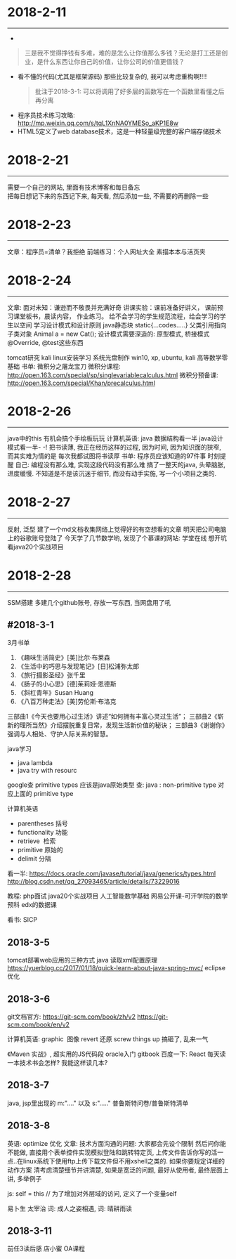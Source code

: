 # 2018-2-11
----------------------------

+         
 >三是我不觉得挣钱有多难，难的是怎么让你值那么多钱？无论是打工还是创业，是什么东西让你自己的价值，让你公司的价值更值钱？
+ 看不懂的代码(尤其是框架源码) 那些比较复杂的, 我可以考虑重构啊!!!!
  >批注于2018-3-1: 可以将调用了好多层的函数写在一个函数里看懂之后再分离
+ 程序员技术练习攻略:  http://mp.weixin.qq.com/s/tqL1XnNA0YMESo_aKP1E8w
+ HTML5定义了web database技术，这是一种轻量级完整的客户端存储技术

# 2018-2-21
---------------------------
需要一个自己的网站, 里面有技术博客和每日备忘  
把每日想记下来的东西记下来, 每天看, 然后添加一些, 不需要的再删除一些

# 2018-2-23
---------------------------
文章：程序员=清单？我拒绝
前端练习：个人网址大全
素描本本与活页夹

# 2018-2-24
---------------------------
文章: 面对未知：谦逊而不敬畏并充满好奇
讲课实验：课前准备好讲义， 课前预习课堂板书，晨读内容， 作业练习。
给不会学习的学生规范流程，给会学习的学生以空间
学习设计模式和设计原则
java静态块 static{...codes.....}
父类引用指向子类对象 Animal a = new Cat(); 
设计模式需要深造的: 原型模式, 桥接模式
@Override, @test这些东西

tomcat研究
kali linux安装学习
系统光盘制作 win10, xp, ubuntu, kali
高等数学零基础
书单: 微积分之屠龙宝刀
微积分课程: http://open.163.com/special/sp/singlevariablecalculus.html
微积分预备课: http://open.163.com/special/Khan/precalculus.html

# 2018-2-26
-----------------------------------
java中的this
有机会搞个手绘板玩玩
计算机英语:
java 数据结构看一半
java设计模式看一半- -!
把书读薄, 我正在经历这样的过程, 因为时间, 因为知识面的狭窄, 而其实难为情的是 每次我都试图将书读厚
书单: 程序员应该知道的97件事
时刻提醒 自己: 编程没有那么难, 实现这段代码没有那么难
搞了一整天的java, 头晕脑胀, 进度缓慢. 不知道是不是该沉迷于细节, 而没有动手实施, 写一个小项目之类的.

# 2018-2-27
------------------------------------
反射, 泛型
建了一个md文档收集网络上觉得好的有空想看的文章
明天把公司电脑上的谷歌账号登陆了
今天学了几节数学哟, 发现了个慕课的网站: 学堂在线
想开坑看java20个实战项目

# 2018-2-28
------------------------------------
SSM搭建
多建几个github账号, 存放一写东西, 当网盘用了吼

#2018-3-1
------------------------------------
3月书单
01. 《趣味生活简史》[美]比尔·布莱森
02. 《生活中的巧思与发现笔记》[日]松浦弥太郎
03. 《旅行摄影圣经》张千里
04. 《肠子的小心思》[德]茱莉娅·恩德斯
05. 《斜杠青年》Susan Huang
06. 《八百万种走法》[美]劳伦斯·布洛克

三部曲1《今天也要用心过生活》讲述“如何拥有丰富心灵过生活”；
三部曲2《崭新的理所当然》介绍摆脱重复日常，发现生活新价值的秘诀；
三部曲3《谢谢你》强调与人相处、守护人际关系的智慧。

java学习
+ java lambda
+ java try with resourc

google查 primitive types 应该是java原始类型 
查: java : non-primitive type 对应上面的 primitive type

计算机英语
+ parentheses  括号
+ functionality  功能
+ retrieve  检索
+ primitive  原始的
+ delimit 分隔

看一半: 
https://docs.oracle.com/javase/tutorial/java/generics/types.html
http://blog.csdn.net/qq_27093465/article/details/73229016

教程:
php面试
java20个实战项目
人工智能数学基础
网易公开课-可汗学院的数学预科
edx的数据课

看书: SICP

2018-3-5
-----------------------------------------------
tomcat部署web应用的三种方式
java 读取xml配置原理
https://yuerblog.cc/2017/01/18/quick-learn-about-java-spring-mvc/
eclipse优化

2018-3-6
----------------------------------------------------------------------------
git文档官方:
https://git-scm.com/book/zh/v2
https://git-scm.com/book/en/v2

计算机英语:
graphic  图像
revert  还原
screw things up 搞砸了, 乱来一气

《Maven 实战》, 超实用的JS代码段
oracle入门
gitbook
百度一下: React
每天读一本技术书会怎样? 我能这样读几本?

2018-3-7
---------------------------------------
java, jsp里出现的 m:"...." 以及 s:"....."
普鲁斯特问卷/普鲁斯特清单

2018-3-8
---------------------------------------
英语: optimize 优化
文章: 技术方面沟通的问题: 大家都会先设个限制 然后问你能不能做, 直接用个表单控件实现模拟登陆和跳转特定页,  上传文件告诉你写的活一点..在linux系统下使用ftp上传下载文件但不用xshell之类的. 如果你要规定详细的动作方案 清考虑清楚细节并讲清楚, 如果是宽泛的问题, 最好从使用者, 最终层面上讲, 多举例子  

js: self = this // 为了增加对外层域的访问, 定义了一个变量self

易卜生
太宰治
词: 成人之姿相遇, 词: 晴耕雨读


2018-3-11
---------------------------------------
前任3读后感
店小蜜
OA课程